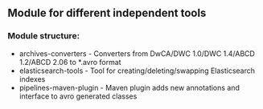 <h2>Module for different independent tools</h2>

<h3>Module structure:</h3>
<ul>
    <li>archives-converters - Converters from DwCA/DWC 1.0/DWC 1.4/ABCD 1.2/ABCD 2.06 to *.avro format</li>
    <li>elasticsearch-tools - Tool for creating/deleting/swapping Elasticsearch indexes</li>
    <li>pipelines-maven-plugin - Maven plugin adds new annotations and interface to avro generated classes</li>
</ul>